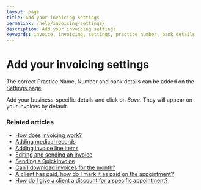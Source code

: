 ```yaml
---
layout: page
title: Add your invoicing settings
permalink: /help/invoicing-settings/
description: Add your invoicing settings
keywords: invoice, invoicing, settings, practice number, bank details
---
```


# Add your invoicing settings

The correct Practice Name, Number and bank details can be added on the [Settings page](https://app.appointmentguru.co/#/settings).

Add your business-specific details and click on *Save*. They will appear on your invoices by default.

### Related articles

* [How does invoicing work?](/help/how-does-invoicing-work)
* [Adding medical records](/help/adding-medical-records)
* [Adding invoice line items](/help/adding-invoice-line-items)
* [Editing and sending an invoice](/help/edit-an-invoice)
* [Sending a QuickInvoice](quickinvoice)
* [Can I download invoices for the month?](/help/download-invoices)
* [A client has paid, how do I mark it as paid on the appointment?](/help/mark-as-paid)
* [How do I give a client a discount for a specific appointment?](/help/discount-appointment)
